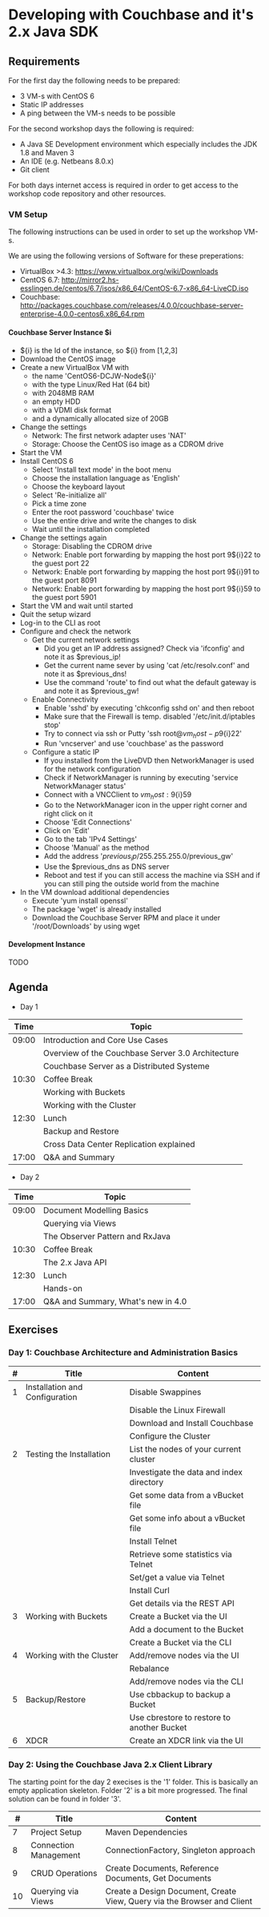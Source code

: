 # Developing with Couchbase and it's 2.x Java SDK

## Requirements

For the first day the following needs to be prepared:

* 3 VM-s with CentOS 6
* Static IP addresses
* A ping between the VM-s needs to be possible

For the second workshop days the following is required:

* A Java SE Development environment which especially includes the JDK 1.8 and Maven 3
* An IDE (e.g. Netbeans 8.0.x)
* Git client

For both days internet access is required in order to get access to the workshop code repository and other resources.

### VM Setup

The following instructions can be used in order to set up the workshop VM-s. 

We are using the following versions of Software for these preperations:

* VirtualBox >4.3: https://www.virtualbox.org/wiki/Downloads
* CentOS 6.7: http://mirror2.hs-esslingen.de/centos/6.7/isos/x86_64/CentOS-6.7-x86_64-LiveCD.iso
* Couchbase: http://packages.couchbase.com/releases/4.0.0/couchbase-server-enterprise-4.0.0-centos6.x86_64.rpm

#### Couchbase Server Instance $i

* ${i} is the Id of the instance, so ${i} from [1,2,3]
* Download the CentOS image
* Create a new VirtualBox VM with 
  * the name 'CentOS6-DCJW-Node${i}' 
  * with the type Linux/Red Hat (64 bit)
  * with 2048MB RAM
  * an empty HDD
  * with a VDMI disk format
  * and a dynamically allocated size of 20GB
* Change the settings
  * Network: The first network adapter uses 'NAT'
  * Storage: Choose the CentOS iso image as a CDROM drive
* Start the VM
* Install CentOS 6
  * Select 'Install text mode' in the boot menu
  * Choose the installation language as 'English'
  * Choose the keyboard layout
  * Select 'Re-initialize all'
  * Pick a time zone
  * Enter the root password 'couchbase' twice
  * Use the entire drive and write the changes to disk
  * Wait until the installation completed
* Change the settings again 
  * Storage: Disabling the CDROM drive
  * Network: Enable port forwarding by mapping the host port 9${i}22 to the guest port 22
  * Network: Enable port forwarding by mapping the host port 9${i}91 to the guest port 8091
  * Network: Enable port forwarding by mapping the host port 9${i}59 to the guest port 5901
* Start the VM and wait until started
* Quit the setup wizard
* Log-in to the CLI as root
* Configure and check the network
  * Get the current network settings
    * Did you get an IP address assigned? Check via 'ifconfig' and note it as $previous_ip!
    * Get the current name sever by using 'cat /etc/resolv.conf' and note it as $previous_dns!
    * Use the command 'route' to find out what the default gateway is and note it as $previous_gw!
  * Enable Connectivity
    * Enable 'sshd' by executing 'chkconfig sshd on' and then reboot
    * Make sure that the Firewall is temp. disabled '/etc/init.d/iptables stop'
    * Try to connect via ssh or Putty 'ssh root@$vm_host -p 9${i}22'
    * Run 'vncserver' and use 'couchbase' as the password
  * Configure a static IP
    * If you installed from the LiveDVD then NetworkManager is used for the network configuration
    * Check if NetworkManager is running by executing 'service NetworkManager status'
    * Connect with a VNCClient to $vm_host:9${i}59
    * Go to the NetworkManager icon in the upper right corner and right click on it
    * Choose 'Edit Connections'
    * Click on 'Edit'
    * Go to the tab 'IPv4 Settings'
    * Choose 'Manual' as the method
    * Add the address '$previous_ip/255.255.255.0/$previous_gw'
    * Use the $previous_dns as DNS server
    * Reboot and test if you can still access the machine via SSH and if you can still ping the outside world from the machine
* In the VM download additional dependencies
  * Execute 'yum install openssl'
  * The package 'wget' is already installed
  * Download the Couchbase Server RPM and place it under '/root/Downloads' by using wget

  
#### Development Instance

TODO

## Agenda

* Day 1

| Time           | Topic                           |
| -------------- | ------------------------------- |
| 09:00          | Introduction and Core Use Cases |
|                | Overview of the Couchbase Server 3.0 Architecture |
|                | Couchbase Server as a Distributed Systeme |
| 10:30          | Coffee Break |
|                | Working with Buckets |
|                | Working with the Cluster |
| 12:30          | Lunch |
|                | Backup and Restore |
|                | Cross Data Center Replication explained |
| 17:00          | Q&A and Summary |

* Day 2

| Time           | Topic                           |
| -------------- | ------------------------------- |
| 09:00          | Document Modelling Basics |
|                | Querying via Views |
|                | The Observer Pattern and RxJava |
| 10:30          | Coffee Break |
|                | The 2.x Java API |
| 12:30          | Lunch |
|                | Hands-on |
| 17:00          | Q&A and Summary, What's new in 4.0 |

## Exercises

### Day 1: Couchbase Architecture and Administration Basics

| #               | Title                                  | Content                                      | 
| --------------- | -------------------------------------- | -------------------------------------------- |
| 1               | Installation and Configuration         | Disable Swappines | 
|                 |                                        | Disable the Linux Firewall |
|                 |                                        | Download and Install Couchbase |
|                 |                                        | Configure the Cluster |
| 2               | Testing the Installation               | List the nodes of your current cluster |
|                 |                                        | Investigate the data and index directory |
|                 |                                        | Get some data from a vBucket file |
|                 |                                        | Get some info about a vBucket file |
|                 |                                        | Install Telnet |
|                 |                                        | Retrieve some statistics via Telnet |
|                 |                                        | Set/get a value via Telnet |
|                 |                                        | Install Curl |
|                 |                                        | Get details via the REST API |
| 3               | Working with Buckets                   | Create a Bucket via the UI |
|                 |                                        | Add a document to the Bucket |
|                 |                                        | Create a Bucket via the CLI|
| 4               | Working with the Cluster               | Add/remove nodes via the UI|
|                 |                                        | Rebalance|
|                 |                                        | Add/remove nodes via the CLI |
| 5               | Backup/Restore                         | Use cbbackup to backup a Bucket|
|                 |                                        | Use cbrestore to restore to another Bucket|
| 6               | XDCR                                   | Create an XDCR link via the UI |

### Day 2: Using the Couchbase Java 2.x Client Library

The starting point for the day 2 execises is the '1' folder. This is basically an empty application skeleton. Folder '2' is a bit more progressed. The final solution can be found in folder '3'.

| #               | Title                                  | Content                                      | 
| --------------- | -------------------------------------- | -------------------------------------------- |
| 7               | Project Setup                          | Maven Dependencies | 
| 8               | Connection Management                  | ConnectionFactory, Singleton approach |
| 9               | CRUD Operations                        | Create Documents, Reference Documents, Get Documents |
| 10              | Querying via Views                     | Create a Design Document, Create View, Query via the Browser and Client |
